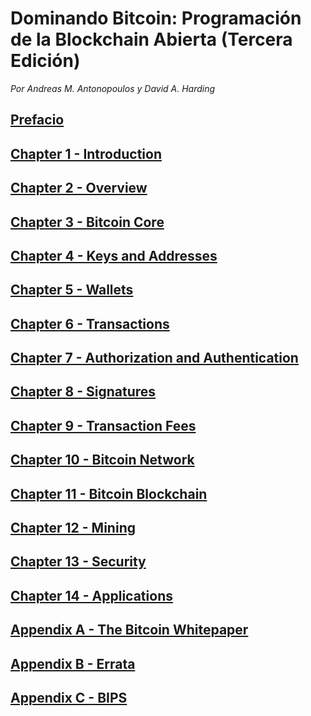 # Dominando Bitcoin: Programación de la Blockchain Abierta (Tercera Edición)

_Por Andreas M. Antonopoulos y David A. Harding_

## [Prefacio](preface.adoc)
## [Chapter 1 - Introduction](ch01_intro.adoc)
## [Chapter 2 - Overview](ch02_overview.adoc)
## [Chapter 3 - Bitcoin Core](ch03_bitcoin-core.adoc)
## [Chapter 4 - Keys and Addresses](ch04_keys.adoc)
## [Chapter 5 - Wallets](ch05_wallets.adoc)
## [Chapter 6 - Transactions](ch06_transactions.adoc)
## [Chapter 7 - Authorization and Authentication](ch07_authorization-authentication.adoc)
## [Chapter 8 - Signatures](ch08_signatures.adoc)
## [Chapter 9 - Transaction Fees](ch09_fees.adoc)
## [Chapter 10 - Bitcoin Network](ch10_network.adoc)
## [Chapter 11 - Bitcoin Blockchain](ch11_blockchain.adoc)
## [Chapter 12 - Mining](ch12_mining.adoc)
## [Chapter 13 - Security](ch13_security.adoc)
## [Chapter 14 - Applications](ch14_applications.adoc)
## [Appendix A - The Bitcoin Whitepaper](appa_whitepaper.adoc)
## [Appendix B - Errata](appb_errata.adoc)
## [Appendix C - BIPS](appc_bips.adoc)
